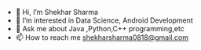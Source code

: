 - 👋 Hi, I’m Shekhar Sharma
- 👀 I’m interested in Data Science, Android Development
- 💬 Ask me about Java ,Python,C++ programming,etc
- 📫 How to reach me shekharsharma0818@gmail.com



